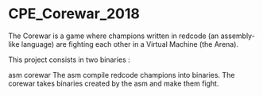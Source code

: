 # CPE_Corewar_2018

The Corewar is a game where champions written in redcode (an assembly-like language) are fighting each other in a Virtual Machine (the Arena).

This project consists in two binaries :

asm
corewar
The asm compile redcode champions into binaries. The corewar takes binaries created by the asm and make them fight.
